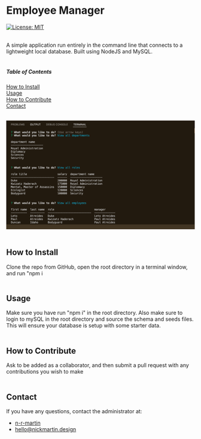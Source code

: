 # Employee Manager

  [![License: MIT](https://img.shields.io/badge/License-MIT-yellow.svg)](https://opensource.org/licenses/MIT)
  <br />
  <br />
  
  A simple application run entirely in the command line that connects to a lightweight local database. Built using NodeJS and MySQL.
  <br />
  <br />

  ##### Table of Contents  
  [How to Install](#installation)  
  [Usage](#usage)   
  [How to Contribute](#contribution)  
  [Contact](#contact)  
  <br />

  ![Image of employee manager application running in the terminal.](assets/employeeManager-screengrab.png)
   <br />
  <br />

  <a name="installation"></a>

  ## How to Install
  Clone the repo from GitHub, open the root directory in a terminal window, and run "npm i
  <br />
  <br />

  <a name="usage"></a>

  ## Usage
  Make sure you have run "npm i" in the root directory. Also make sure to login to mySQL in the root directory and source the schema and seeds files. This will ensure your database is setup with some starter data.
  <br />
  <br />

  <a name="contribution"></a>

  ## How to Contribute
  Ask to be added as a collaborator, and then submit a pull request with any contributions you wish to make
  <br />
  <br />

  <a name="contact"></a>

  ## Contact
  If you have any questions, contact the administrator at:

  * [n-r-martin](github.com/n-r-martin)
  * hello@nickmartin.design
  